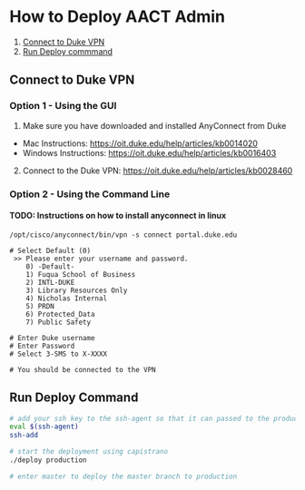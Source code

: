 # How to Deploy AACT Admin

1. [Connect to Duke VPN](#connect-to-duke-vpn)
2. [Run Deploy commmand](#run-deploy-command)


## Connect to Duke VPN

### Option 1 - Using the GUI ###
1. Make sure you have downloaded and installed AnyConnect from Duke 
  - Mac Instructions: https://oit.duke.edu/help/articles/kb0014020
  - Windows Instructions: https://oit.duke.edu/help/articles/kb0016403
2. Connect to the Duke VPN: https://oit.duke.edu/help/articles/kb0028460

### Option 2 - Using the Command Line ###
#### TODO: Instructions on how to install anyconnect in linux

```
/opt/cisco/anyconnect/bin/vpn -s connect portal.duke.edu

# Select Default (0)
 >> Please enter your username and password.
    0) -Default-
    1) Fuqua School of Business
    2) INTL-DUKE
    3) Library Resources Only
    4) Nicholas Internal
    5) PRDN
    6) Protected_Data
    7) Public Safety
  
# Enter Duke username
# Enter Password
# Select 3-SMS to X-XXXX

# You should be connected to the VPN
```


## Run Deploy Command

```bash
# add your ssh key to the ssh-agent so that it can passed to the production server
eval $(ssh-agent)
ssh-add

# start the deployment using capistrano
./deploy production

# enter master to deploy the master branch to production
```
